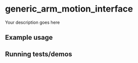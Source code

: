# generic_arm_motion_interface

Your description goes here

## Example usage

## Running tests/demos
    